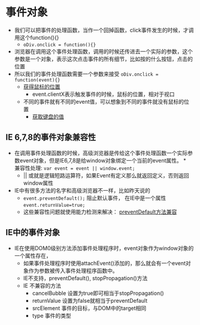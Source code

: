 # 事件对象
* 我们可以把事件的处理函数，当作一个回掉函数，click事件发生的时候，才调用这个function(){}
    * `oDiv.onclick = function(){}`
* 浏览器在调用这个事件处理函数，调用的时候还传进去一个实际的参数，这个参数是一个对象，表示这次点击事件的所有细节，比如按的什么按钮，点击的位置
* 所以我们的事件处理函数需要一个参数来接受 `oDiv.onclick = function(event){}`
    * [获得鼠标的位置](file/01_event对象.html)
        * event.clientX表示触发事件的时候，鼠标的位置，相对于视口
    * 不同的事件就有不同的event值，可以想象到不同的事件就没有鼠标的位置
        * [获取键盘的值](file/02_键盘事件.html)

## IE 6,7,8的事件对象兼容性
* 在调用事件处理函数的时候，高级浏览器是传给这个事件处理函数一个实际参数event对象，但是IE6,7,8是给window对象绑定一个当前的event属性。
    *　兼容性处理: `var event = event || window.event;`
    * || 或就是逻辑短路运算符，如果Event有定义那么就返回定义，否则返回window属性
* IE中有很多方法的名字和高级浏览器不一样，比如昨天说的
    * `event.preventDefault();` 阻止默认事件， 在IE中是一个属性 `event.returnValue=true;`
    * 这些兼容性问题就使用能力检测来解决： [preventDefault方法兼容](file/)
    
## IE中的事件对象
* IE在使用DOM0级别方法添加事件处理程序时，event对象作为window对象的一个属性存在，
    * 如果事件处理程序时使用attachEvent()添加的，那么就会有一个event对象作为参数被传入事件处理程序函数中。
    * IE不支持，preventDefault(), stopPropagation()方法
    * IE 不兼容的方法
        * cancelBubble   设置为true即可相当于stopPropagation()
        * returnValue    设置为false就相当于preventDefault
        * srcElement     事件的目标，与DOM中的target相同
        * type           事件的类型

